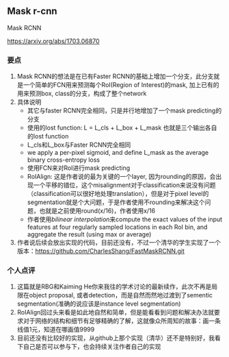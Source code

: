 ## Mask r-cnn

Mask RCNN

https://arxiv.org/abs/1703.06870

### 要点

1. Mask RCNN的想法是在已有Faster RCNN的基础上增加一个分支，此分支就是一个简单的FCN用来预测每个RoI(Region of Interest)的mask, 加上已有的用来预测box, class的分支，构成了整个network
2. 具体说明
    * 其它与faster RCNN完全相同，只是并行地增加了一个mask predicting的分支
    * 使用的lost function: L = L_cls + L_box + L_mask 也就是三个输出各自的lost function
    * L_cls和L_box与Faster RCNN完全相同
    * we apply a per-pixel sigmoid, and define L_mask as the average binary cross-entropy loss
    * 使用FCN来对RoI进行mask predicting
    * RoIAlign: 这是作者说的最为关键的一个layer, 因为rounding的原因，会出现一个平移的错位，这个misalignment对于classification来说没有问题（classification可以很好地处理translation），但是对于pixel level的segmentation就是个大问题，于是作者使用不rounding来解决这个问题，也就是之前使用round(x/16)，作者使用x/16
    * 作者使用*bilinear interpolation*来compute the exact values of the input features at four regularly sampled locations in each RoI bin, and aggregate the result (using max or average)
3. 作者说后续会放出实现的代码，目前还没有，不过一个清华的学生实现了一个版本：https://github.com/CharlesShang/FastMaskRCNN.git



### 个人点评


1. 这篇就是RBG和Kaiming He你来我往的学术讨论的最新续作，此次不再是局限在object proposal, 或者detection，而是自然而然地过渡到了sementic segmentation(准确的说应该是instance level segmentation)
2. RoIAlign回过头来看是如此地自然和简单，但是能看看到问题和解决办法就要求对于网络的结构和细节有足够精确的了解，这就像众所周知的故事：画一条线值1元，知道在哪画值9999
3. 目前还没有比较好的实现，从github上那个实现（清华）还不是特别好，我看下自己是否可以参与下，也会持续关注作者自己的实现
